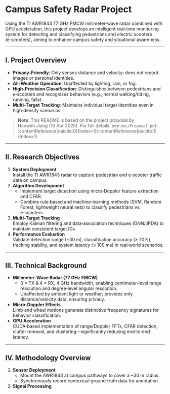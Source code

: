 # Campus Safety Radar Project

Using the TI AWR1843 77 GHz FMCW millimeter‑wave radar combined with GPU acceleration, this project develops an intelligent real‑time monitoring system for detecting and classifying pedestrians and electric scooters (e‑scooters), aiming to enhance campus safety and situational awareness.

---

## I. Project Overview
- **Privacy‑Friendly**: Only senses distance and velocity; does not record images or personal identities.  
- **All‑Weather Operation**: Unaffected by lighting, rain, or fog.  
- **High‑Precision Classification**: Distinguishes between pedestrians and e‑scooters and recognizes behaviors (e.g., normal walking/riding, running, falls).  
- **Multi‑Target Tracking**: Maintains individual target identities even in high‑density scenarios.

> **Note**: This README is based on the project proposal by Haowen Jiang (16 Apr 2025). For full details, see `doc/Proposal.pdf`. :contentReference[oaicite:0]{index=0}&#8203;:contentReference[oaicite:1]{index=1}

---

## II. Research Objectives
1. **System Deployment**  
   Install the TI AWR1843 radar to capture pedestrian and e‑scooter traffic data on campus.  
2. **Algorithm Development**  
   - Implement target detection using micro‑Doppler feature extraction and CFAR.  
   - Combine rule‑based and machine‑learning methods (SVM, Random Forest, lightweight neural nets) to classify pedestrians vs. e‑scooters.  
3. **Multi‑Target Tracking**  
   Employ Kalman filtering and data‑association techniques (GNN/JPDA) to maintain consistent target IDs.  
4. **Performance Evaluation**  
   Validate detection range (~30 m), classification accuracy (≥ 70%), tracking stability, and system latency (≤ 100 ms) in real‑world scenarios.

---

## III. Technical Background
- **Millimeter‑Wave Radar (77 GHz FMCW)**  
  - 3 × TX & 4 × RX, 4 GHz bandwidth, enabling centimeter‑level range resolution and degree‑level angular resolution.  
  - Unaffected by ambient light or weather; provides only distance/velocity data, ensuring privacy.  
- **Micro‑Doppler Effects**  
  Limb and wheel motions generate distinctive frequency signatures for behavior classification.  
- **GPU Acceleration**  
  CUDA‑based implementation of range/Doppler FFTs, CFAR detection, clutter removal, and clustering—significantly reducing end‑to‑end latency.

---

## IV. Methodology Overview
1. **Sensor Deployment**  
   - Mount the AWR1843 at campus pathways to cover a ~30 m radius.  
   - Synchronously record contextual ground‑truth data for annotation.  
2. **Signal Processing**  
